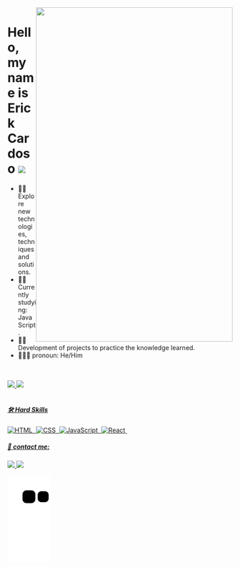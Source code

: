 
<img align="right" width="440" height="750" right="0px" src="https://i.imgur.com/jJJRSB0.png">
  
# Hello, my name is Erick Cardoso  <img height="40" src="https://raw.githubusercontent.com/innng/innng/master/assets/kyubey.gif"/>

- 🐱‍💻Explore new technologies, techniques and solutions.
- 🐱‍💻 Currently studying: JavaScript.
- 🐱‍💻 Development of projects to practice the knowledge learned.
- 🧍🏽‍♂ pronoun: He/Him

<br />
<br />

<a href="https://github.com/ErickCardoso007"> 
<img height="150em" src="https://github-readme-stats.vercel.app/api?username=ErickCardoso007&show_icons=true&theme=dracula&include_all_commits=true&count_private=true"/>
<img height="153em" src="https://github-readme-stats.vercel.app/api/top-langs/?username=ErickCardoso007&layout=compact&langs_count=7&theme=dracula"/>
<br />
<br />



 
##### 🛠 Hard Skills
      
![HTML](https://img.shields.io/badge/-HTML-05122A?style=flat&logo=HTML5)&nbsp;
![CSS](https://img.shields.io/badge/-CSS-05122A?style=flat&logo=CSS3&logoColor=1572B6)&nbsp;
![JavaScript](https://img.shields.io/badge/-JavaScript-05122A?style=flat&logo=javascript)&nbsp;
![React](https://img.shields.io/badge/-React-05122A?style=flat&logo=react)&nbsp;        

                                
##### 🤝 contact me:
                                      
<p align="left" margin-left="10px">
<a href="erickcardosofront@gmail.com">
  <img src="https://img.shields.io/badge/erickcardosofront@gmail.com-6633cc?style=flat-square&amp;logo=Gmail&amp;logoColor=white&amp;link=mailto:erickcardosofront@gmail.com" style="max-width:100%;">
</a>
<a href="https://www.linkedin.com/in/erick-cardoso-287005202/" rel="nofollow">
  <img src="https://img.shields.io/badge/-Erick%20Cardoso-6633cc?style=flat-square&amp;logo=Linkedin&amp;logoColor=white&amp;link=https://www.linkedin.com/in/rafaeldcmartins" style="max-width:100%;">
</a>
</p> 




<img src="https://github.com/ErickCardoso007/ErickCardoso007/raw/output/github-contribution-grid-snake.svg" alt="snake animation">
